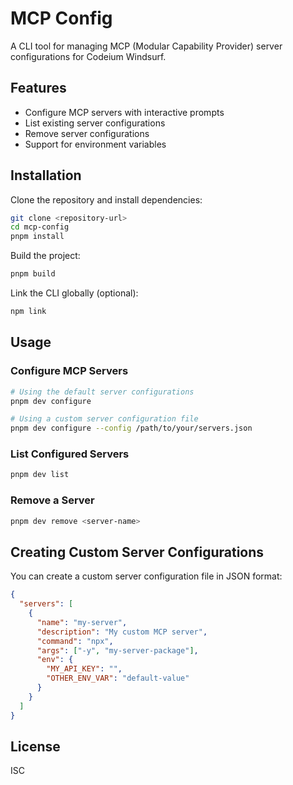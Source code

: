 # MCP Config

A CLI tool for managing MCP (Modular Capability Provider) server configurations for Codeium Windsurf.

## Features

- Configure MCP servers with interactive prompts
- List existing server configurations
- Remove server configurations
- Support for environment variables

## Installation

Clone the repository and install dependencies:

```bash
git clone <repository-url>
cd mcp-config
pnpm install
```

Build the project:

```bash
pnpm build
```

Link the CLI globally (optional):

```bash
npm link
```

## Usage

### Configure MCP Servers

```bash
# Using the default server configurations
pnpm dev configure

# Using a custom server configuration file
pnpm dev configure --config /path/to/your/servers.json
```

### List Configured Servers

```bash
pnpm dev list
```

### Remove a Server

```bash
pnpm dev remove <server-name>
```

## Creating Custom Server Configurations

You can create a custom server configuration file in JSON format:

```json
{
  "servers": [
    {
      "name": "my-server",
      "description": "My custom MCP server",
      "command": "npx",
      "args": ["-y", "my-server-package"],
      "env": {
        "MY_API_KEY": "",
        "OTHER_ENV_VAR": "default-value"
      }
    }
  ]
}
```

## License

ISC
